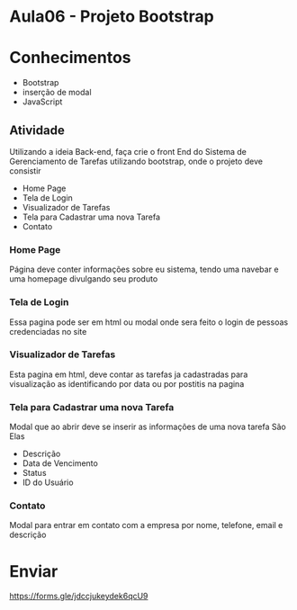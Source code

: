 # Aula06 - Projeto Bootstrap 

# Conhecimentos
- Bootstrap
- inserção de modal
- JavaScript

## Atividade

Utilizando a ideia Back-end, faça crie o front End do Sistema de Gerenciamento de Tarefas utilizando bootstrap, onde o projeto deve consistir

- Home Page
- Tela de Login
- Visualizador de Tarefas
- Tela para Cadastrar uma nova Tarefa
- Contato

### Home Page
Página deve conter informações sobre eu sistema, tendo uma navebar e uma homepage divulgando seu produto

### Tela de Login
Essa pagina pode ser em html ou modal onde sera feito o login de pessoas credenciadas no site


### Visualizador de Tarefas
Esta pagina em html, deve contar as tarefas ja cadastradas para visualização as identificando por data ou por postitis na pagina

### Tela para Cadastrar uma nova Tarefa
Modal que ao abrir deve se inserir as informações de uma nova tarefa
São Elas
- Descrição
- Data de Vencimento
- Status
- ID do Usuário

### Contato
Modal para entrar em contato com a empresa por nome, telefone, email e descrição

# Enviar
https://forms.gle/jdccjukeydek6qcU9



